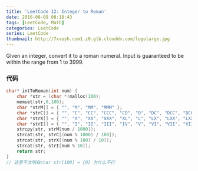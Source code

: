 ```yaml
---
title: 'LeetCode 12: Integer to Roman'
date: 2016-08-09 08:18:43
tags: [LeetCode, Math]
categories: LeetCode
series: LeetCode
thumbnail: http://7xveyh.com1.z0.glb.clouddn.com/logolarge.jpg
---
```

Given an integer, convert it to a roman numeral. Input is guaranteed to be within the range from 1 to 3999. <!--more-->

### 代码
```c
char* intToRoman(int num) {
    char *str = (char *)malloc(100);
    memset(str,0,100);
	char *strM[] = { "", "M", "MM", "MMM" };
	char *strC[] = { "", "C", "CC", "CCC", "CD", "D", "DC", "DCC", "DCCC", "CM" };
	char *strX[] = { "", "X", "XX", "XXX", "XL", "L", "LX", "LXX", "LXXX", "XC" };
	char *strI[] = { "", "I", "II", "III", "IV", "V", "VI", "VII", "VIII", "IX" };
	strcpy(str, strM[num / 1000]);
	strcat(str, strC[(num % 1000) / 100]);
	strcat(str, strX[(num % 100) / 10]);
	strcat(str, strI[num % 10]);
	return str;
}
// 这里不太明白char str[100] = {0} 为什么不行
```
